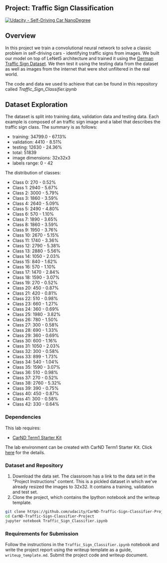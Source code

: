 ## Project: Traffic Sign Classification
[![Udacity - Self-Driving Car NanoDegree](https://s3.amazonaws.com/udacity-sdc/github/shield-carnd.svg)](http://www.udacity.com/drive)

Overview
---
In this project we train a convolutional neural network to solve a classic problem in self-driving cars - identifying traffic signs from images. We built our model on top of LeNet5 architecture and trained it using the [German Traffic Sign Dataset](http://benchmark.ini.rub.de/?section=gtsrb&subsection=dataset). We then test it using the testing data from the dataset as well as images from the internet that were shot unfiltered in the real world.

The code and data we used to achieve that can be found in this repository called *Traffic_Sign_Classifier.ipynb*

Dataset Exploration
---
The dataset is split into training data, validation data and testing data. Each example is composed of an traffic sign image and a label that describes the traffic sign class. The summary is as follows:
* training: 34799.0 - 67.13%
* validation: 4410 - 8.51%
* testing: 12630 - 24.36%
* total: 51839
* image dimensions: 32x32x3
* labels range: 0 - 42

The distribution of classes:
* Class 0: 270 - 0.52%
* Class 1: 2940 - 5.67%
* Class 2: 3000 - 5.79%
* Class 3: 1860 - 3.59%
* Class 4: 2640 - 5.09%
* Class 5: 2490 - 4.80%
* Class 6: 570 - 1.10%
* Class 7: 1890 - 3.65%
* Class 8: 1860 - 3.59%
* Class 9: 1950 - 3.76%
* Class 10: 2670 - 5.15%
* Class 11: 1740 - 3.36%
* Class 12: 2790 - 5.38%
* Class 13: 2880 - 5.56%
* Class 14: 1050 - 2.03%
* Class 15: 840 - 1.62%
* Class 16: 570 - 1.10%
* Class 17: 1470 - 2.84%
* Class 18: 1590 - 3.07%
* Class 19: 270 - 0.52%
* Class 20: 450 - 0.87%
* Class 21: 420 - 0.81%
* Class 22: 510 - 0.98%
* Class 23: 660 - 1.27%
* Class 24: 360 - 0.69%
* Class 25: 1980 - 3.82%
* Class 26: 780 - 1.50%
* Class 27: 300 - 0.58%
* Class 28: 690 - 1.33%
* Class 29: 360 - 0.69%
* Class 30: 600 - 1.16%
* Class 31: 1050 - 2.03%
* Class 32: 300 - 0.58%
* Class 33: 899 - 1.73%
* Class 34: 540 - 1.04%
* Class 35: 1590 - 3.07%
* Class 36: 510 - 0.98%
* Class 37: 270 - 0.52%
* Class 38: 2760 - 5.32%
* Class 39: 390 - 0.75%
* Class 40: 450 - 0.87%
* Class 41: 300 - 0.58%
* Class 42: 330 - 0.64%




### Dependencies
This lab requires:

* [CarND Term1 Starter Kit](https://github.com/udacity/CarND-Term1-Starter-Kit)

The lab environment can be created with CarND Term1 Starter Kit. Click [here](https://github.com/udacity/CarND-Term1-Starter-Kit/blob/master/README.md) for the details.

### Dataset and Repository

1. Download the data set. The classroom has a link to the data set in the "Project Instructions" content. This is a pickled dataset in which we've already resized the images to 32x32. It contains a training, validation and test set.
2. Clone the project, which contains the Ipython notebook and the writeup template.
```sh
git clone https://github.com/udacity/CarND-Traffic-Sign-Classifier-Project
cd CarND-Traffic-Sign-Classifier-Project
jupyter notebook Traffic_Sign_Classifier.ipynb
```

### Requirements for Submission
Follow the instructions in the `Traffic_Sign_Classifier.ipynb` notebook and write the project report using the writeup template as a guide, `writeup_template.md`. Submit the project code and writeup document.
